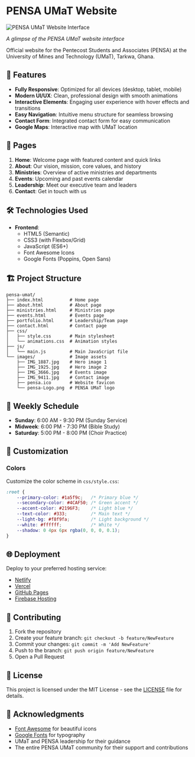 # PENSA UMaT Website

![PENSA UMaT Website Interface](https://i.ibb.co/2cJXQYt/pensa-interface.png)

*A glimpse of the PENSA UMaT website interface*

Official website for the Pentecost Students and Associates (PENSA) at the University of Mines and Technology (UMaT), Tarkwa, Ghana.

## 🌟 Features

- **Fully Responsive**: Optimized for all devices (desktop, tablet, mobile)
- **Modern UI/UX**: Clean, professional design with smooth animations
- **Interactive Elements**: Engaging user experience with hover effects and transitions
- **Easy Navigation**: Intuitive menu structure for seamless browsing
- **Contact Form**: Integrated contact form for easy communication
- **Google Maps**: Interactive map with UMaT location

## 🚀 Pages

1. **Home**: Welcome page with featured content and quick links
2. **About**: Our vision, mission, core values, and history
3. **Ministries**: Overview of active ministries and departments
4. **Events**: Upcoming and past events calendar
5. **Leadership**: Meet our executive team and leaders
6. **Contact**: Get in touch with us

## 🛠 Technologies Used

- **Frontend**:
  - HTML5 (Semantic)
  - CSS3 (with Flexbox/Grid)
  - JavaScript (ES6+)
  - Font Awesome Icons
  - Google Fonts (Poppins, Open Sans)

## 🏗 Project Structure

```
pensa-umat/
├── index.html          # Home page
├── about.html          # About page
├── ministries.html     # Ministries page
├── events.html         # Events page
├── portfolio.html      # Leadership/Team page
├── contact.html        # Contact page
├── css/
│   ├── style.css       # Main stylesheet
│   └── animations.css  # Animation styles
├── js/
│   └── main.js         # Main JavaScript file
└── images/             # Image assets
    ├── IMG_1887.jpg    # Hero image 1
    ├── IMG_1925.jpg    # Hero image 2
    ├── IMG_3666.jpg    # Events image
    ├── IMG_9411.jpg    # Contact image
    ├── pensa.ico       # Website favicon
    └── pensa-Logo.png  # PENSA UMaT logo
```

## 📅 Weekly Schedule

- **Sunday**: 6:00 AM - 9:30 PM (Sunday Service)
- **Midweek**: 6:00 PM - 7:30 PM (Bible Study)
- **Saturday**: 5:00 PM - 8:00 PM (Choir Practice)

## 🎨 Customization

### Colors

Customize the color scheme in `css/style.css`:

```css
:root {
    --primary-color: #1a5f9c;   /* Primary blue */
    --secondary-color: #4CAF50; /* Green accent */
    --accent-color: #2196F3;    /* Light blue */
    --text-color: #333;         /* Main text */
    --light-bg: #f8f9fa;        /* Light background */
    --white: #ffffff;           /* White */
    --shadow: 0 4px 6px rgba(0, 0, 0, 0.1);
}
```

## 🌐 Deployment

Deploy to your preferred hosting service:

- [Netlify](https://www.netlify.com/)
- [Vercel](https://vercel.com/)
- [GitHub Pages](https://pages.github.com/)
- [Firebase Hosting](https://firebase.google.com/docs/hosting)

## 🤝 Contributing

1. Fork the repository
2. Create your feature branch: `git checkout -b feature/NewFeature`
3. Commit your changes: `git commit -m 'Add NewFeature'`
4. Push to the branch: `git push origin feature/NewFeature`
5. Open a Pull Request

## 📜 License

This project is licensed under the MIT License - see the [LICENSE](LICENSE) file for details.

## 🙏 Acknowledgments

- [Font Awesome](https://fontawesome.com/) for beautiful icons
- [Google Fonts](https://fonts.google.com/) for typography
- UMaT and PENSA leadership for their guidance
- The entire PENSA UMaT community for their support and contributions
